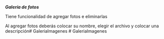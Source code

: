 ***Galería de fotos***

Tiene funcionalidad de agregar fotos e eliminarlas

Al agregar fotos deberás colocar su nombre, elegir el archivo y colocar una descripción#   G a l e r i a I m a g e n e s  
 #   G a l e r i a I m a g e n e s  
 